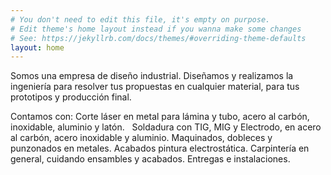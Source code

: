 ```yaml
---
# You don't need to edit this file, it's empty on purpose.
# Edit theme's home layout instead if you wanna make some changes
# See: https://jekyllrb.com/docs/themes/#overriding-theme-defaults
layout: home
---
```

Somos una empresa de diseño industrial.
Diseñamos y realizamos la ingeniería para resolver tus propuestas en cualquier material, para tus prototipos y producción final.

Contamos con:
Corte láser en metal para lámina y tubo, acero al carbón, inoxidable, aluminio y latón.  
Soldadura con TIG, MIG y Electrodo, en acero al carbón, acero inoxidable y aluminio.
Maquinados, dobleces y punzonados en metales.
Acabados pintura electrostática.
Carpintería en general, cuidando ensambles y acabados.
Entregas e instalaciones.